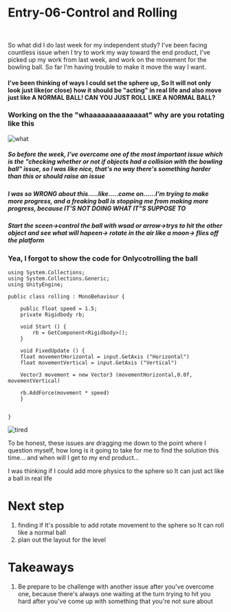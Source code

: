 # Entry-06-Control and Rolling
<br>

So what did I do last week for my independent study? I've been facing countless issue when I try to work my way toward the end product, I've picked up my work from last week, and work on the movement for the bowling ball. So far I'm having trouble to make it move the way I want.

<h4>I've been thinking of ways I could set the sphere up, So It will not only look just like(or close) how it should be "acting" in real life and also move just like A NORMAL BALL! CAN YOU JUST ROLL LIKE A NORMAL BALL?</h4>


<h3>Working on the the "whaaaaaaaaaaaaaat" why are you rotating like this</h3>
<img src="https://giphy.com/gifs/teamcoco-crying-cry-l2JhtKtDWYNKdRpoA" alt="what" >

<h5>So before the week, I've overcome one of the most important issue which is the "checking whether or not if objects had a collision with the bowling ball" issue, so I was like nice, that's no way there's something harder than this or should raise an issue</h5>
<h5>I was so <strong>WRONG</strong> about this.....like.....come on......I'm trying to make more progress, and a freaking ball is stopping me from making more progress, because <strong>IT'S NOT DOING WHAT IT"S SUPPOSE TO</strong></h5>
<h5> Start the sceen->control the ball with wsad or arrow->trys to hit the other object and see what will hapeen-> rotate in the air like a moon-> flies off the platform</h5>

<h3>Yea, I forgot to show the code for <strong>Only</strong>cotrolling the ball</h3>

```
using System.Collections;
using System.Collections.Generic;
using UnityEngine;

public class rolling : MonoBehaviour {
    
    public float speed = 1.5;
    private Rigidbody rb;
    
    void Start () {
        rb = GetComponent<Rigidbody>();
    }
    
    void FixedUpdate () {
    float movementHorizontal = input.GetAxis ("Horizontal")    
    float movementVertical = input.GetAxis ("Vertical")    
        
    Vector3 movement = new Vector3 (movementHorizontal,0.0f, movementVertical)    
        
    rb.AddForce(movement * speed)    
    }
    
    
}

```

<img src="https://media.giphy.com/media/7zAxhCMwk836gzfu3e/giphy.gif" alt="tired" >

<p>To be honest, these issues are dragging me down to the point where I question myself, how long is it going to take for me to find the solution this time... and when will I get to my end product...</p>

<p>I was thinking if I could add more physics to the sphere so It can just act like a ball in real life</p>

<h1>Next step</h1>
<ol>
  <li>finding if It's possible to add rotate movement to the sphere so It can roll like a normal ball</li>
  <li>plan out the layout for the level</li>
</ol>

<h1>Takeaways</h1>
<ol>
  <li> Be prepare to be challenge with another issue after you've overcome one, because there's always one waiting at the turn trying to hit you hard after you've come up with something that you're not sure about</li>
  
</ol>



